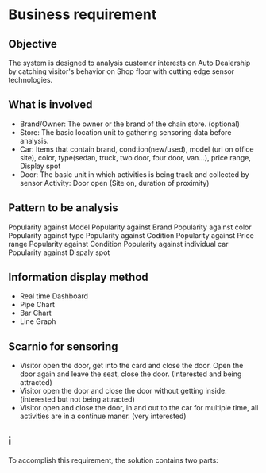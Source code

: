 # Business requirement
## Objective
The system is designed to analysis customer interests on Auto Dealership by catching visitor's behavior on Shop floor with cutting edge sensor technologies. 
## What is involved
- Brand/Owner: The owner or the brand of the chain store. (optional)
- Store: The basic location unit to gathering sensoring data before analysis.
- Car: Items that contain brand, condtion(new/used), model (url on office site), color, type(sedan, truck, two door, four door, van...), price range, Display spot
- Door: The basic unit in which activities is being track and collected by sensor
Activity: Door open (Site on, duration of proximity)
## Pattern to be analysis
Popularity against Model
Popularity against Brand
Popularity against color
Popularity against type
Popularity against Codition
Popularity against Price range
Popularity against Condition
Popularity against individual car
Popularity against Dispaly spot
## Information display method
- Real time Dashboard
- Pipe Chart
- Bar Chart
- Line Graph
## Scarnio for sensoring
- Visitor open the door, get into the card and close the door. Open the door again and leave the seat, close the door. (Interested and being attracted) 
- Visitor open the door and close the door without getting inside.  (interested but not being attracted)
- Visitor open and close the door, in and out to the car for multiple time, all activities are in a continue maner. (very interested)
## i


To accomplish this requirement, the solution contains two parts:
